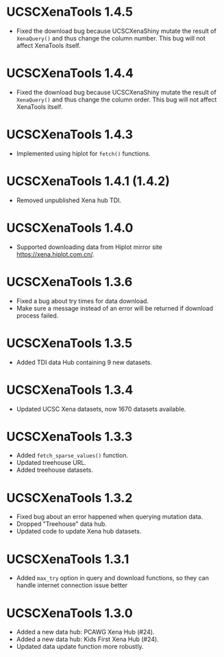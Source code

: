 # UCSCXenaTools 1.4.5

- Fixed the download bug because UCSCXenaShiny mutate the result of `XenaQuery()`
and thus change the column number. This bug will not affect XenaTools itself.

# UCSCXenaTools 1.4.4

- Fixed the download bug because UCSCXenaShiny mutate the result of `XenaQuery()`
and thus change the column order. This bug will not affect XenaTools itself.

# UCSCXenaTools 1.4.3

- Implemented using hiplot for `fetch()` functions.

# UCSCXenaTools 1.4.1 (1.4.2)

- Removed unpublished Xena hub TDI.

# UCSCXenaTools 1.4.0

- Supported downloading data from Hiplot mirror site <https://xena.hiplot.com.cn/>.

# UCSCXenaTools 1.3.6

- Fixed a bug about try times for data download. 
- Make sure a message instead of an error will be returned if download process failed.

# UCSCXenaTools 1.3.5

- Added TDI data Hub containing 9 new datasets.

# UCSCXenaTools 1.3.4

* Updated UCSC Xena datasets, now 1670 datasets available.

# UCSCXenaTools 1.3.3

* Added `fetch_sparse_values()` function.
* Updated treehouse URL.
* Added treehouse datasets.

# UCSCXenaTools 1.3.2

* Fixed bug about an error happened when querying mutation data.
* Dropped "Treehouse" data hub.
* Updated code to update Xena hub datasets.

# UCSCXenaTools 1.3.1

* Added `max_try` option in query and download functions, so they can handle internet connection issue better

# UCSCXenaTools 1.3.0

* Added a new data hub: PCAWG Xena Hub (#24). 
* Added a new data hub: Kids First Xena Hub (#24).
* Updated data update function more robustly.
